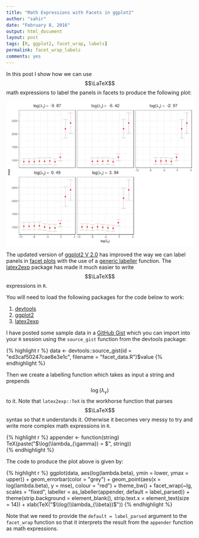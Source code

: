 ```yaml
---
title: "Math Expressions with Facets in ggplot2"
author: "sahir"
date: "February 8, 2016"
output: html_document
layout: post
tags: [R, ggplot2, facet_wrap, labels]
permalink: facet_wrap_labels
comments: yes
---
```




In this post I show how we can use $$\LaTeX$$ math expressions to label the panels in facets to produce the following plot:

<img src="/figure/posts/2016-02-08-facet_wrap_labels/unnamed-chunk-1-1.png" title="plot of chunk unnamed-chunk-1" alt="plot of chunk unnamed-chunk-1" style="display: block; margin: auto;" />




<!--more-->

The updated version of [ggplot2 V 2.0](http://docs.ggplot2.org/dev/index.html) has improved the way we can label panels in [facet plots](http://docs.ggplot2.org/dev/facet_wrap.html) with the use of a [generic labeller](http://docs.ggplot2.org/dev/labeller.html) function. The [latex2exp](https://cran.r-project.org/web/packages/latex2exp/index.html) package has made it much easier to write $$\LaTeX$$ expressions in `R`.

You will need to load the following packages for the code below to work:

1. [devtools](https://cran.r-project.org/web/packages/devtools/index.html)
2. [ggplot2](https://cran.r-project.org/web/packages/ggplot2/)
3. [latex2exp](https://cran.r-project.org/web/packages/latex2exp/index.html)


I have posted some sample data in a [GitHub Gist](https://gist.github.com/sahirbhatnagar/ed3caf50247cae8e3e1c) which you can import into your `R` session using the `source_gist` function from the devtools package:


{% highlight r %}
data <- devtools::source_gist(id = "ed3caf50247cae8e3e1c", filename = "facet_data.R")$value
{% endhighlight %}

Then we create a labelling function which takes as input a string and prepends $$\log(\lambda_{\gamma})$$ to it. Note that `latex2exp::TeX` is the workhorse function that parses $$\LaTeX$$ syntax so that `R` understands it. Otherwise it becomes very messy to try and write more complex math expressions in `R`.


{% highlight r %}
appender <- function(string) 
    TeX(paste("$\\log(\\lambda_{\\gamma}) = $", string))  
{% endhighlight %}

The code to produce the plot above is given by:


{% highlight r %}
ggplot(data, aes(log(lambda.beta), ymin = lower, ymax = upper)) + 
    geom_errorbar(color = "grey") + 
    geom_point(aes(x = log(lambda.beta), y = mse), 
               colour = "red") +
    theme_bw() + 
    facet_wrap(~lg, scales = "fixed", 
               labeller = as_labeller(appender, 
                            default = label_parsed)) + 
    theme(strip.background = element_blank(), 
          strip.text.x = element_text(size = 14)) + 
    xlab(TeX("$\\log(\\lambda_{\\beta})$"))
{% endhighlight %}

Note that we need to provide the `default = label_parsed` argument to the `facet_wrap` function so that it interprets the result from the `appender` function as math expressions.




